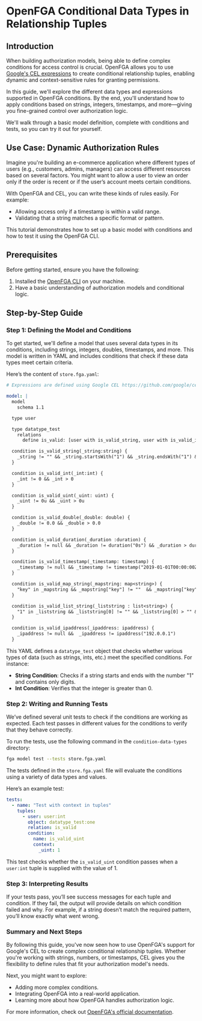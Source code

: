# OpenFGA Conditional Data Types in Relationship Tuples

## Introduction

When building authorization models, being able to define complex conditions for access control is crucial. OpenFGA allows you to use [Google's CEL expressions](https://github.com/google/cel-spec/blob/master/doc/langdef.md) to create conditional relationship tuples, enabling dynamic and context-sensitive rules for granting permissions.

In this guide, we'll explore the different data types and expressions supported in OpenFGA conditions. By the end, you'll understand how to apply conditions based on strings, integers, timestamps, and more—giving you fine-grained control over authorization logic.

We'll walk through a basic model definition, complete with conditions and tests, so you can try it out for yourself.

## Use Case: Dynamic Authorization Rules

Imagine you're building an e-commerce application where different types of users (e.g., customers, admins, managers) can access different resources based on several factors. You might want to allow a user to view an order only if the order is recent or if the user’s account meets certain conditions.

With OpenFGA and CEL, you can write these kinds of rules easily. For example:
- Allowing access only if a timestamp is within a valid range.
- Validating that a string matches a specific format or pattern.

This tutorial demonstrates how to set up a basic model with conditions and how to test it using the OpenFGA CLI.

## Prerequisites

Before getting started, ensure you have the following:
1. Installed the [OpenFGA CLI](https://github.com/openfga/cli/?tab=readme-ov-file#installation) on your machine.
2. Have a basic understanding of authorization models and conditional logic.

## Step-by-Step Guide

### Step 1: Defining the Model and Conditions

To get started, we'll define a model that uses several data types in its conditions, including strings, integers, doubles, timestamps, and more. This model is written in YAML and includes conditions that check if these data types meet certain criteria.

Here’s the content of `store.fga.yaml`:

```yaml
# Expressions are defined using Google CEL https://github.com/google/cel-spec/blob/master/doc/langdef.md

model: |
  model
    schema 1.1

  type user

  type datatype_test
    relations
      define is_valid: [user with is_valid_string, user with is_valid_int, user with is_valid_uint, user with is_valid_double, user with is_valid_duration, user with is_valid_timestamp, user with is_valid_map_string, user with is_valid_list_string, user with is_valid_ipaddress]

  condition is_valid_string(_string:string) {
    _string != "" && _string.startsWith("1") && _string.endsWith("1") && _string.contains("1") && _string.matches("[0-9]")
  } 

  condition is_valid_int(_int:int) {
    _int != 0 && _int > 0
  }

  condition is_valid_uint(_uint: uint) {
    _uint != 0u && _uint > 0u
  }

  condition is_valid_double(_double: double) {
    _double != 0.0 && _double > 0.0
  }

  condition is_valid_duration(_duration :duration) {
    _duration != null && _duration != duration("0s") && _duration > duration("0s") 
  }

  condition is_valid_timestamp(_timestamp: timestamp) {
    _timestamp != null && _timestamp != timestamp("2019-01-01T00:00:00Z") && _timestamp > timestamp("2019-01-01T00:00:00Z") 
  }

  condition is_valid_map_string(_mapstring: map<string>) {
    "key" in _mapstring && _mapstring["key"] != ""  && _mapstring["key"] > "" 
  }

  condition is_valid_list_string(_liststring : list<string>) {
    "1" in _liststring && _liststring[0] != "" && _liststring[0] > "" && _liststring.exists(x, x > "") && _liststring.exists_one(x, x > "") && _liststring.all(x, x > "")
  }

  condition is_valid_ipaddress(_ipaddress: ipaddress) {
    _ipaddress != null &&  _ipaddress != ipaddress("192.0.0.1")
  }
```

This YAML defines a `datatype_test` object that checks whether various types of data (such as strings, ints, etc.) meet the specified conditions. For instance:
- **String Condition**: Checks if a string starts and ends with the number "1" and contains only digits.
- **Int Condition**: Verifies that the integer is greater than 0.

### Step 2: Writing and Running Tests

We’ve defined several unit tests to check if the conditions are working as expected. Each test passes in different values for the conditions to verify that they behave correctly.

To run the tests, use the following command in the `condition-data-types` directory:

```bash
fga model test --tests store.fga.yaml
```

The tests defined in the `store.fga.yaml` file will evaluate the conditions using a variety of data types and values.

Here’s an example test:

```yaml
tests: 
  - name: "Test with context in tuples"
    tuples:
      - user: user:int
        object: datatype_test:one
        relation: is_valid
        condition:  
          name: is_valid_uint
          context:
            _uint: 1     
```

This test checks whether the `is_valid_uint` condition passes when a `user:int` tuple is supplied with the value of 1.

### Step 3: Interpreting Results

If your tests pass, you’ll see success messages for each tuple and condition. If they fail, the output will provide details on which condition failed and why. For example, if a string doesn’t match the required pattern, you’ll know exactly what went wrong.

### Summary and Next Steps

By following this guide, you've now seen how to use OpenFGA's support for Google's CEL to create complex conditional relationship tuples. Whether you're working with strings, numbers, or timestamps, CEL gives you the flexibility to define rules that fit your authorization model's needs.

Next, you might want to explore:
- Adding more complex conditions.
- Integrating OpenFGA into a real-world application.
- Learning more about how OpenFGA handles authorization logic.

For more information, check out [OpenFGA's official documentation](https://openfga.dev).
